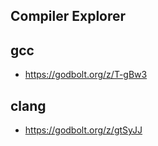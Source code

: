 Compiler Explorer
------------------

gcc 
-----------------
- https://godbolt.org/z/T-gBw3


clang
----------------
- https://godbolt.org/z/gtSyJJ
